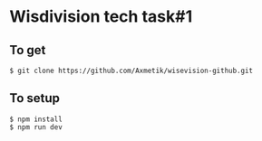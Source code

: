# Wisdivision tech task#1

## To get
```
$ git clone https://github.com/Axmetik/wisevision-github.git
```

## To setup
```
$ npm install
$ npm run dev
```
